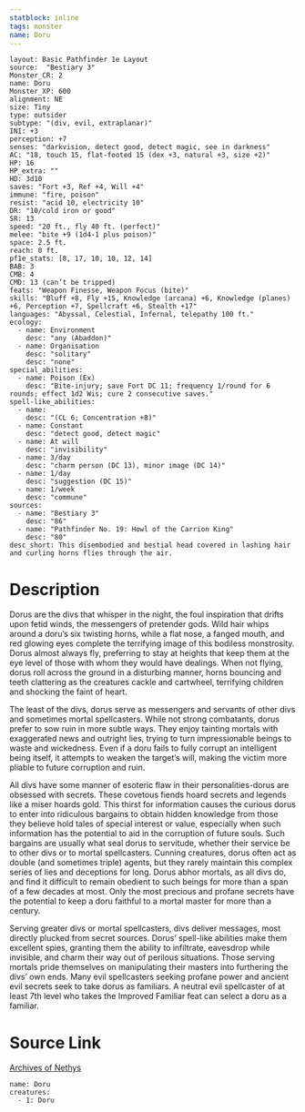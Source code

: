 ```yaml
---
statblock: inline
tags: monster
name: Doru
---
```

```statblock
layout: Basic Pathfinder 1e Layout
source:  "Bestiary 3"
Monster_CR: 2
name: Doru
Monster_XP: 600
alignment: NE
size: Tiny
type: outsider
subtype: "(div, evil, extraplanar)"
INI: +3
perception: +7
senses: "darkvision, detect good, detect magic, see in darkness"
AC: "18, touch 15, flat-footed 15 (dex +3, natural +3, size +2)"
HP: 16
HP_extra: ""
HD: 3d10
saves: "Fort +3, Ref +4, Will +4"
immune: "fire, poison"
resist: "acid 10, electricity 10"
DR: "10/cold iron or good"
SR: 13
speed: "20 ft., fly 40 ft. (perfect)"
melee: "bite +9 (1d4-1 plus poison)"
space: 2.5 ft.
reach: 0 ft.
pf1e_stats: [8, 17, 10, 10, 12, 14]
BAB: 3
CMB: 4
CMD: 13 (can’t be tripped)
feats: "Weapon Finesse, Weapon Focus (bite)"
skills: "Bluff +8, Fly +15, Knowledge (arcana) +6, Knowledge (planes) +6, Perception +7, Spellcraft +6, Stealth +17"
languages: "Abyssal, Celestial, Infernal, telepathy 100 ft."
ecology:
  - name: Environment
    desc: "any (Abaddon)"
  - name: Organisation
    desc: "solitary"
    desc: "none"
special_abilities:
  - name: Poison (Ex)
    desc: "Bite-injury; save Fort DC 11; frequency 1/round for 6 rounds; effect 1d2 Wis; cure 2 consecutive saves."
spell-like_abilities:
  - name:
    desc: "(CL 6; Concentration +8)"
  - name: Constant
    desc: "detect good, detect magic"
  - name: At will
    desc: "invisibility"
  - name: 3/day
    desc: "charm person (DC 13), minor image (DC 14)"
  - name: 1/day
    desc: "suggestion (DC 15)"
  - name: 1/week
    desc: "commune"
sources:
  - name: "Bestiary 3"
    desc: "86"
  - name: "Pathfinder No. 19: Howl of the Carrion King"
    desc: "80"
desc_short: This disembodied and bestial head covered in lashing hair and curling horns flies through the air.
```
# Description
Dorus are the divs that whisper in the night, the foul inspiration that drifts upon fetid winds, the messengers of pretender gods. Wild hair whips around a doru’s six twisting horns, while a flat nose, a fanged mouth, and red glowing eyes complete the terrifying image of this bodiless monstrosity. Dorus almost always fly, preferring to stay at heights that keep them at the eye level of those with whom they would have dealings. When not flying, dorus roll across the ground in a disturbing manner, horns bouncing and teeth clattering as the creatures cackle and cartwheel, terrifying children and shocking the faint of heart.

The least of the divs, dorus serve as messengers and servants of other divs and sometimes mortal spellcasters. While not strong combatants, dorus prefer to sow ruin in more subtle ways. They enjoy tainting mortals with exaggerated news and outright lies, trying to turn impressionable beings to waste and wickedness. Even if a doru fails to fully corrupt an intelligent being itself, it attempts to weaken the target’s will, making the victim more pliable to future corruption and ruin.

All divs have some manner of esoteric flaw in their personalities-dorus are obsessed with secrets. These covetous fiends hoard secrets and legends like a miser hoards gold. This thirst for information causes the curious dorus to enter into ridiculous bargains to obtain hidden knowledge from those they believe hold tales of special interest or value, especially when such information has the potential to aid in the corruption of future souls. Such bargains are usually what seal dorus to servitude, whether their service be to other divs or to mortal spellcasters. Cunning creatures, dorus often act as double (and sometimes triple) agents, but they rarely maintain this complex series of lies and deceptions for long. Dorus abhor mortals, as all divs do, and find it difficult to remain obedient to such beings for more than a span of a few decades at most. Only the most precious and profane secrets have the potential to keep a doru faithful to a mortal master for more than a century.

Serving greater divs or mortal spellcasters, divs deliver messages, most directly plucked from secret sources. Dorus’ spell-like abilities make them excellent spies, granting them the ability to infiltrate, eavesdrop while invisible, and charm their way out of perilous situations. Those serving mortals pride themselves on manipulating their masters into furthering the divs’ own ends. Many evil spellcasters seeking profane power and ancient evil secrets seek to take dorus as familiars. A neutral evil spellcaster of at least 7th level who takes the Improved Familiar feat can select a doru as a familiar.
# Source Link
[Archives of Nethys](https://aonprd.com/MonsterDisplay.aspx?ItemName=Doru)
```encounter-table
name: Doru
creatures:
  - 1: Doru
```
